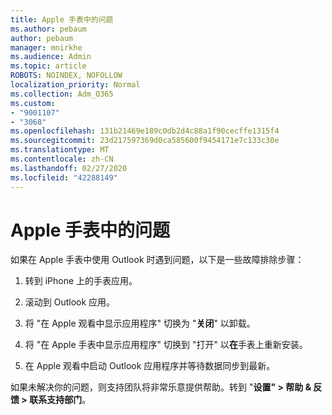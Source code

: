 ```yaml
---
title: Apple 手表中的问题
ms.author: pebaum
author: pebaum
manager: mnirkhe
ms.audience: Admin
ms.topic: article
ROBOTS: NOINDEX, NOFOLLOW
localization_priority: Normal
ms.collection: Adm_O365
ms.custom:
- "9001107"
- "3068"
ms.openlocfilehash: 131b21469e189c0db2d4c88a1f90cecffe1315f4
ms.sourcegitcommit: 23d217597369d0ca585600f9454171e7c133c30e
ms.translationtype: MT
ms.contentlocale: zh-CN
ms.lasthandoff: 02/27/2020
ms.locfileid: "42288149"
---
```

# <a name="trouble-with-the-apple-watch"></a>Apple 手表中的问题

如果在 Apple 手表中使用 Outlook 时遇到问题，以下是一些故障排除步骤： 

1. 转到 iPhone 上的手表应用。

2. 滚动到 Outlook 应用。

3. 将 "在 Apple 观看中显示应用程序" 切换为 "**关闭**" 以卸载。

4. 将 "在 Apple 手表中显示应用程序" 切换到 "打开" 以**在**手表上重新安装。

5. 在 Apple 观看中启动 Outlook 应用程序并等待数据同步到最新。 

如果未解决你的问题，则支持团队将非常乐意提供帮助。转到 "**设置" > 帮助 & 反馈 > 联系支持部门**。 